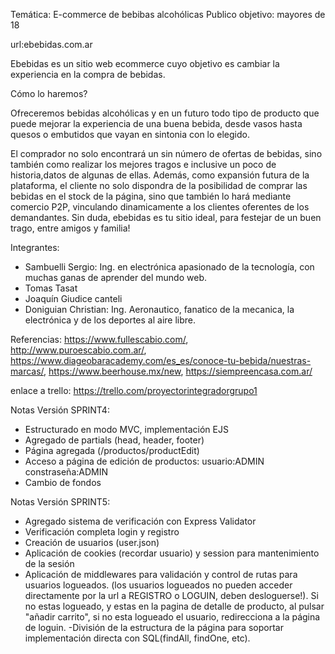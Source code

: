 
Temática: E-commerce de bebibas alcohólicas
Publico objetivo: mayores de 18

url:ebebidas.com.ar

Ebebidas es un sitio web ecommerce cuyo objetivo es cambiar la experiencia en la compra de bebidas.

Cómo lo haremos?

Ofreceremos bebidas alcohólicas y en un futuro todo tipo de producto que puede mejorar la experiencia de una 
buena bebida, desde vasos hasta quesos o embutidos que vayan en sintonia con lo elegido.

El comprador no solo encontrará un sin número de ofertas de bebidas, sino también como realizar los mejores tragos 
 e inclusive un poco de historia,datos de algunas de ellas.
Además, como expansión futura de la plataforma, el cliente no solo dispondra de la posibilidad de comprar
las bebidas en el stock de la página, sino que también lo hará mediante comercio P2P, vinculando dinamicamente a 
los clientes oferentes de los demandantes.
Sin duda, ebebidas es tu sitio ideal, para festejar de un buen trago, entre amigos y familia!

Integrantes:
- Sambuelli Sergio: Ing. en electrónica apasionado de la tecnología, con muchas ganas de aprender del mundo web.
- Tomas Tasat
- Joaquín Giudice canteli
- Doniguian Christian: Ing. Aeronautico, fanatico de la mecanica, la electrónica y de los deportes al aire libre.

Referencias:
https://www.fullescabio.com/,
http://www.puroescabio.com.ar/,
https://www.diageobaracademy.com/es_es/conoce-tu-bebida/nuestras-marcas/,
https://www.beerhouse.mx/new,
https://siempreencasa.com.ar/

enlace a trello: 
https://trello.com/proyectorintegradorgrupo1



Notas Versión SPRINT4:
 - Estructurado en modo MVC, implementación EJS
 - Agregado de partials (head, header, footer)
 - Página agregada (/productos/productEdit)
 - Acceso a página de edición de productos:
    usuario:ADMIN
    constraseña:ADMIN
 - Cambio de fondos

Notas Versión SPRINT5:
 - Agregado sistema de verificación con Express Validator
 - Verificación completa login y registro
 - Creación de usuarios (user.json)
 - Aplicación de cookies (recordar usuario) y session para mantenimiento de la sesión
 - Aplicación de middlewares para validación y control de rutas para usuarios logueados. (los usuarios logueados no pueden acceder directamente por la url a REGISTRO o LOGUIN, deben desloguerse!). Si no estas logueado, y estas en la pagina de detalle de producto, al pulsar "añadir carrito", si no esta logueado el usuario, redirecciona a la página de loguin.
 -División de la estructura de la página para soportar implementación directa con SQL(findAll, findOne, etc).